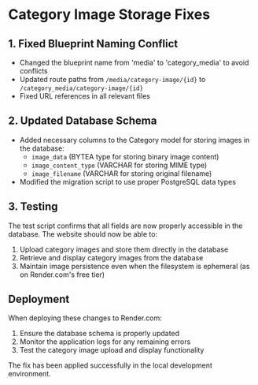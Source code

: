 # Category Image Storage Fixes

## 1. Fixed Blueprint Naming Conflict

- Changed the blueprint name from 'media' to 'category_media' to avoid conflicts
- Updated route paths from `/media/category-image/{id}` to `/category_media/category-image/{id}`
- Fixed URL references in all relevant files

## 2. Updated Database Schema

- Added necessary columns to the Category model for storing images in the database:
  - `image_data` (BYTEA type for storing binary image content)
  - `image_content_type` (VARCHAR for storing MIME type)
  - `image_filename` (VARCHAR for storing original filename)
- Modified the migration script to use proper PostgreSQL data types

## 3. Testing

The test script confirms that all fields are now properly accessible in the database. The website should now be able to:

1. Upload category images and store them directly in the database
2. Retrieve and display category images from the database
3. Maintain image persistence even when the filesystem is ephemeral (as on Render.com's free tier)

## Deployment

When deploying these changes to Render.com:

1. Ensure the database schema is properly updated
2. Monitor the application logs for any remaining errors
3. Test the category image upload and display functionality

The fix has been applied successfully in the local development environment.
